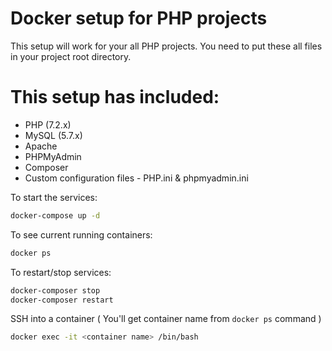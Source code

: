 # Docker setup for PHP projects

This setup will work for your all PHP projects. You need to put these all files in your project root directory.

# This setup has included:
- PHP (7.2.x)
- MySQL (5.7.x)
- Apache
- PHPMyAdmin
- Composer
- Custom configuration files - PHP.ini & phpmyadmin.ini

To start the services:

```bash
docker-compose up -d
```

To see current running containers: 
```bash
docker ps
```

To restart/stop services: 
```bash
docker-composer stop
docker-composer restart
```
SSH into a container ( You'll get container name from `docker ps` command )
```bash
docker exec -it <container name> /bin/bash
```